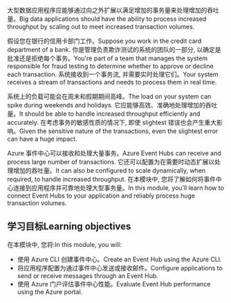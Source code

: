 <span data-ttu-id="46e1c-101">大型数据应用程序应能够通过向之外扩展以满足增加的事务量来处理增加的吞吐量。</span><span class="sxs-lookup"><span data-stu-id="46e1c-101">Big data applications should have the ability to process increased throughput by scaling out to meet increased transaction volumes.</span></span>

<span data-ttu-id="46e1c-102">假设您在银行的信用卡部门工作。</span><span class="sxs-lookup"><span data-stu-id="46e1c-102">Suppose you work in the credit card department of a bank.</span></span> <span data-ttu-id="46e1c-103">你是管理负责欺诈测试的系统的团队的一部分, 以确定是批准还是拒绝每个事务。</span><span class="sxs-lookup"><span data-stu-id="46e1c-103">You're part of a team that manages the system responsible for fraud testing to determine whether to approve or decline each transaction.</span></span> <span data-ttu-id="46e1c-104">系统接收到一个事务流, 并需要实时处理它们。</span><span class="sxs-lookup"><span data-stu-id="46e1c-104">Your system receives a stream of transactions and needs to process them in real time.</span></span>

<span data-ttu-id="46e1c-105">系统上的负载可能会在周末和假期期间高峰。</span><span class="sxs-lookup"><span data-stu-id="46e1c-105">The load on your system can spike during weekends and holidays.</span></span> <span data-ttu-id="46e1c-106">它应能够高效、准确地处理增加的吞吐量。</span><span class="sxs-lookup"><span data-stu-id="46e1c-106">It should be able to handle increased throughput efficiently and accurately.</span></span> <span data-ttu-id="46e1c-107">在考虑事务的敏感性质的情况下, 即使 slightest 错误也会产生重大影响。</span><span class="sxs-lookup"><span data-stu-id="46e1c-107">Given the sensitive nature of the transactions, even the slightest error can have a huge impact.</span></span>

<span data-ttu-id="46e1c-108">Azure 事件中心可以接收和处理大量事务。</span><span class="sxs-lookup"><span data-stu-id="46e1c-108">Azure Event Hubs can receive and process large number of transactions.</span></span> <span data-ttu-id="46e1c-109">它还可以配置为在需要时动态扩展以处理增加的吞吐量。</span><span class="sxs-lookup"><span data-stu-id="46e1c-109">It can also be configured to scale dynamically, when required, to handle increased throughput.</span></span>
<span data-ttu-id="46e1c-110">在本模块中, 您将了解如何将事件中心连接到应用程序并可靠地处理大型事务量。</span><span class="sxs-lookup"><span data-stu-id="46e1c-110">In this module, you’ll learn how to connect Event Hubs to your application and reliably process huge transaction volumes.</span></span>

## <a name="learning-objectives"></a><span data-ttu-id="46e1c-111">学习目标</span><span class="sxs-lookup"><span data-stu-id="46e1c-111">Learning objectives</span></span>

<span data-ttu-id="46e1c-112">在本模块中, 您将:</span><span class="sxs-lookup"><span data-stu-id="46e1c-112">In this module, you will:</span></span>

- <span data-ttu-id="46e1c-113">使用 Azure CLI 创建事件中心。</span><span class="sxs-lookup"><span data-stu-id="46e1c-113">Create an Event Hub using the Azure CLI.</span></span>
- <span data-ttu-id="46e1c-114">将应用程序配置为通过事件中心发送或接收邮件。</span><span class="sxs-lookup"><span data-stu-id="46e1c-114">Configure applications to send or receive messages through an Event Hub.</span></span>
- <span data-ttu-id="46e1c-115">使用 Azure 门户评估事件中心性能。</span><span class="sxs-lookup"><span data-stu-id="46e1c-115">Evaluate Event Hub performance using the Azure portal.</span></span>